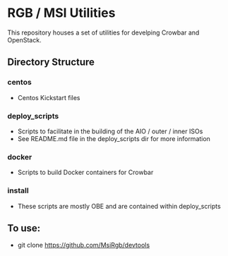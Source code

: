 # RGB / MSI Utilities
This repository houses a set of utilities for develping Crowbar and OpenStack.

## Directory Structure
### centos
- Centos Kickstart files
### deploy_scripts
- Scripts to facilitate in the building of the AIO / outer / inner ISOs
- See README.md file in the deploy_scripts dir for more information
### docker
- Scripts to build Docker containers for Crowbar
### install
- These scripts are mostly OBE and are contained within deploy_scripts

## To use:
- git clone https://github.com/MsiRgb/devtools
